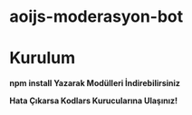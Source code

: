 # aoijs-moderasyon-bot

# **Kurulum**
**npm install Yazarak Modülleri İndirebilirsiniz**

**Hata Çıkarsa Kodlars Kurucularına Ulaşınız!**
